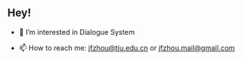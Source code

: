 ## Hey!
<!-- - 👋 Hi, I’m Jinfeng Zhou -->
- 👀 I’m interested in Dialogue System
<!-- - 🌱 I’m currently learning ... -->
<!-- - 💞️ I’m looking to collaborate on ... -->
- 📫 How to reach me: jfzhou@tju.edu.cn or jfzhou.mail@gmail.com

<!---
jfzhouyoo/jfzhouyoo is a ✨ special ✨ repository because its `README.md` (this file) appears on your GitHub profile.
You can click the Preview link to take a look at your changes.
--->
